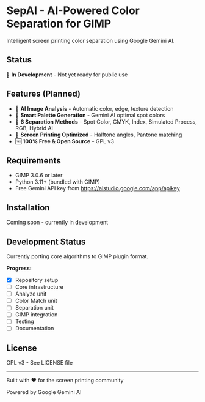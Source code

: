  
# SepAI - AI-Powered Color Separation for GIMP

Intelligent screen printing color separation using Google Gemini AI.

## Status

🚧 **In Development** - Not yet ready for public use

## Features (Planned)

- 🤖 **AI Image Analysis** - Automatic color, edge, texture detection
- 🎨 **Smart Palette Generation** - Gemini AI optimal spot colors
- 🔧 **6 Separation Methods** - Spot Color, CMYK, Index, Simulated Process, RGB, Hybrid AI
- 🎯 **Screen Printing Optimized** - Halftone angles, Pantone matching
- 🆓 **100% Free & Open Source** - GPL v3

## Requirements

- GIMP 3.0.6 or later
- Python 3.11+ (bundled with GIMP)
- Free Gemini API key from https://aistudio.google.com/app/apikey

## Installation

Coming soon - currently in development

## Development Status

Currently porting core algorithms to GIMP plugin format.

**Progress:**
- [x] Repository setup
- [ ] Core infrastructure
- [ ] Analyze unit
- [ ] Color Match unit  
- [ ] Separation unit
- [ ] GIMP integration
- [ ] Testing
- [ ] Documentation

## License

GPL v3 - See LICENSE file

---

Built with ❤️ for the screen printing community

Powered by Google Gemini AI 
